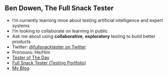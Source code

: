 ## Ben Dowen, The Full Snack Tester

- I’m currently learning mroe about testing artificial intelligence and expert systems
- I’m looking to collaborate on learning in public
- Ask me about using **collaborative**, **exploratory** testing to build better products
- Twitter: [@fullsnacktester on Twitter](https://twitter.com/FullSnackTester)
- Pronouns: He/Him
- [Tester of The Day](https://testeroftheday.com/)
- [Full Snack Tester (Testing Portfolio)](https://www.fullsnacktester.com/)
- [My Blog](https://www.dowen.me.uk)
